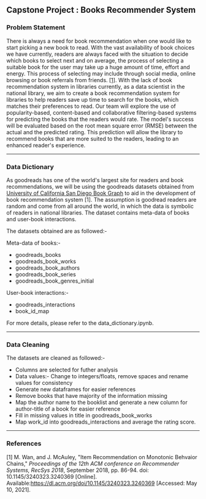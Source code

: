 ## Capstone Project : Books Recommender System

### Problem Statement

There is always a need for book recommendation when one would like to start picking a new book to read. With the vast availability of book choices we have currently, readers are always faced with the situation to decide which books to select next and on average, the process of selecting a suitable book for the user may take up a huge amount of time, effort and energy. 
This process of selecting may include through social media, online browsing or book referrals from friends. [[1]](https://www.nlb.gov.sg/Portals/0/Docs/AboutUs/2018%20NATIONAL%20READING%20HABITS%20STUDY%20ON%20ADULTS%20-%20REPORT.pdf). With the lack of book recommendation system in libraries currently, as a data scientist in the national library, we aim to create a book recommendation system for libraries to help readers save up time to search for the books, which matches their preferences to read. Our team will explore the use of popularity-based, content-based and collaborative filtering-based systems for predicting the books that the readers would rate. The model's success will be evaluated based on the root mean square error (RMSE) between the actual and the predicted rating. This prediction will allow the library to recommend books that are more suited to the readers, leading to an enhanced reader's experience.


---
### Data Dictionary

As goodreads has one of the world's largest site for readers and book recommendations, we will be using the goodreads datasets obtained from [University of California San Diego Book Graph](https://sites.google.com/eng.ucsd.edu/ucsdbookgraph/home?authuser=0) to aid in the development of book recommendation system [1]. 
The assumption is goodread readers are random and come from all around the world, in which the data is symbolic of readers in national libraries.
The dataset contains meta-data of books and user-book interactions.

The datasets obtained are as followed:-

Meta-data of books:-
* goodreads_books
* goodreads_book_works
* goodreads_book_authors
* goodreads_book_series
* goodreads_book_genres_initial

User-book interactions:-
* goodreads_interactions
* book_id_map

For more details, please refer to the data_dictionary.ipynb.

---
### Data Cleaning

The datasets are cleaned as followed:-

* Columns are selected for futher analysis
* Data values:- Change to integers/floats, remove spaces and rename values for consistency
* Generate new dataframes for easier references
* Remove books that have majority of the information missing
* Map the author name to the booklist and generate a new column for author-title of a book for easier reference
* Fill in missing values in title in goodreads_book_works
* Map work_id into goodreads_interactions and average the rating score.

---
### References

[1] M. Wan, and J. McAuley, "Item Recommendation on Monotonic Behvaior Chains," *Proceedings of the 12th ACM conference on Recommender Systems, RecSys 2018*, September 2018, pp. 86-94. doi: 10.1145/3240323.3240369 [Online]. Available:https://dl.acm.org/doi/10.1145/3240323.3240369 [Accessed: May 10, 2021].